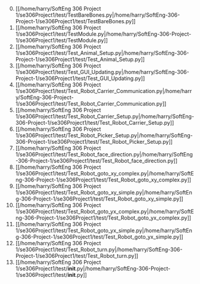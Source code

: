 0. [[/home/harry/SoftEng 306 Project 1/se306Project1/test/TestBareBones.py|/home/harry/SoftEng-306-Project-1/se306Project1/test/TestBareBones.py]]
0. [[/home/harry/SoftEng 306 Project 1/se306Project1/test/TestModule.py|/home/harry/SoftEng-306-Project-1/se306Project1/test/TestModule.py]]
0. [[/home/harry/SoftEng 306 Project 1/se306Project1/test/Test_Animal_Setup.py|/home/harry/SoftEng-306-Project-1/se306Project1/test/Test_Animal_Setup.py]]
0. [[/home/harry/SoftEng 306 Project 1/se306Project1/test/Test_GUI_Updating.py|/home/harry/SoftEng-306-Project-1/se306Project1/test/Test_GUI_Updating.py]]
0. [[/home/harry/SoftEng 306 Project 1/se306Project1/test/Test_Robot_Carrier_Communication.py|/home/harry/SoftEng-306-Project-1/se306Project1/test/Test_Robot_Carrier_Communication.py]]
0. [[/home/harry/SoftEng 306 Project 1/se306Project1/test/Test_Robot_Carrier_Setup.py|/home/harry/SoftEng-306-Project-1/se306Project1/test/Test_Robot_Carrier_Setup.py]]
0. [[/home/harry/SoftEng 306 Project 1/se306Project1/test/Test_Robot_Picker_Setup.py|/home/harry/SoftEng-306-Project-1/se306Project1/test/Test_Robot_Picker_Setup.py]]
0. [[/home/harry/SoftEng 306 Project 1/se306Project1/test/Test_Robot_face_direction.py|/home/harry/SoftEng-306-Project-1/se306Project1/test/Test_Robot_face_direction.py]]
0. [[/home/harry/SoftEng 306 Project 1/se306Project1/test/Test_Robot_goto_xy_complex.py|/home/harry/SoftEng-306-Project-1/se306Project1/test/Test_Robot_goto_xy_complex.py]]
0. [[/home/harry/SoftEng 306 Project 1/se306Project1/test/Test_Robot_goto_xy_simple.py|/home/harry/SoftEng-306-Project-1/se306Project1/test/Test_Robot_goto_xy_simple.py]]
0. [[/home/harry/SoftEng 306 Project 1/se306Project1/test/Test_Robot_goto_yx_complex.py|/home/harry/SoftEng-306-Project-1/se306Project1/test/Test_Robot_goto_yx_complex.py]]
0. [[/home/harry/SoftEng 306 Project 1/se306Project1/test/Test_Robot_goto_yx_simple.py|/home/harry/SoftEng-306-Project-1/se306Project1/test/Test_Robot_goto_yx_simple.py]]
0. [[/home/harry/SoftEng 306 Project 1/se306Project1/test/Test_Robot_turn.py|/home/harry/SoftEng-306-Project-1/se306Project1/test/Test_Robot_turn.py]]
0. [[/home/harry/SoftEng 306 Project 1/se306Project1/test/__init__.py|/home/harry/SoftEng-306-Project-1/se306Project1/test/__init__.py]]
